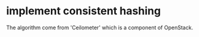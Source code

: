 # implement consistent hashing

The algorithm come from 'Ceilometer' which is a component of OpenStack.

